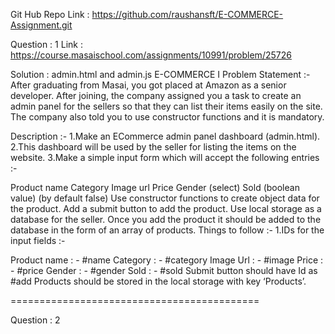Git Hub Repo Link : https://github.com/raushansft/E-COMMERCE-Assignment.git

Question : 1 Link : https://course.masaischool.com/assignments/10991/problem/25726 


Solution : admin.html and admin.js
E-COMMERCE I
Problem Statement :-
After graduating from Masai, you got placed at Amazon as a senior developer. After joining, the company assigned you a task to create an admin panel for the sellers so that they can list their items easily on the site. The company also told you to use constructor functions and it is mandatory.

Description :-
1.Make an ECommerce admin panel dashboard (admin.html). 2.This dashboard will be used by the seller for listing the items on the website. 3.Make a simple input form which will accept the following entries :-

Product name
Category
Image url
Price
Gender (select)
Sold (boolean value) (by default false)
Use constructor functions to create object data for the product.
Add a submit button to add the product.
Use local storage as a database for the seller.
Once you add the product it should be added to the database in the form of an array of products.
Things to follow :-
1.IDs for the input fields :-

Product name : - #name
Category : - #category
Image Url : - #image
Price : - #price
Gender : - #gender
Sold : - #sold
Submit button should have Id as #add
Products should be stored in the local storage with key ‘Products’.

===========================================

Question : 2